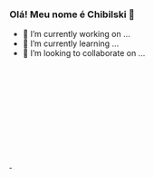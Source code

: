 ### Olá! Meu nome é Chibilski 👋


- 🔭 I’m currently working on ...
- 🌱 I’m currently learning ...
- 👯 I’m looking to collaborate on ...

<div>
  <a href="https://github.com/Chibilski/Chibilski">
  <img height="180em" scr=https://github-readme-stats-vercel.app/api?username=Chibilski&show_$icons=true&theme=cobalt&include_all_commits=true&count_private=true"/>
  <img height="180em" scr=https://github-readme-stats-vercel.app/api/top-langs/?username=Chibilski&layout=compact&langs_count=16&theme=cobalt"/>
</div>
  
